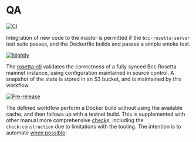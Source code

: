 # QA
[![CI][img_src_CI]][workflow_CI] 

Integration of new code to the master is permitted if the `bcc-rosetta-server` test suite 
passes, and the Dockerfile builds and passes a simple smoke test.

[![Nightly][img_src_Nightly]][workflow_Nightly]

The [rosetta-cli] validates the correctness of 
a fully synced Bcc Rosetta mainnet instance, using configuration maintained in source control. 
A snapshot of the state is stored in an S3 bucket, and is maintained by this workflow. 

[![Pre-release][img_src_Pre-release]][workflow_Pre-release]

The defined workflow perform a Docker build without using the available cache, and then follows 
up with a testnet build. This is supplemented with other manual more comprehensive [check]s, 
including the `check:construction` due to limitations with the tooling. The intention is to 
automate [when possible].

[img_src_CI]: https://github.com/The-Blockchain-Company/bcc-rosetta/workflows/CI/badge.svg
[workflow_CI]: https://github.com/The-Blockchain-Company/bcc-rosetta/actions?query=workflow%3ACI
[img_src_Nightly]: https://github.com/The-Blockchain-Company/bcc-rosetta/workflows/Nightly/badge.svg
[workflow_Nightly]: https://github.com/The-Blockchain-Company/bcc-rosetta/actions?query=workflow%3ANightly
[rosetta-cli]: https://github.com/coinbase/rosetta-cli
[img_src_Pre-release]: https://github.com/The-Blockchain-Company/bcc-rosetta/workflows/Pre-release/badge.svg
[workflow_Pre-release]: https://github.com/The-Blockchain-Company/bcc-rosetta/actions?query=workflow%3APre-release
[check]: ../test/check/README.md
[when possible]: https://github.com/coinbase/rosetta-cli/issues/112